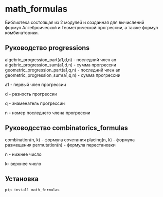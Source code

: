 # math_formulas

Библиотека состоящая из 2 модулей и созданная для вычислений формул Алгеброической и Геометрической прогрессии,
а также формул комбинаторики.

## Руководство progressions
algebric_progression_part(a1,d,n) - последний член an
algebric_progression_sum(a1,d,n) - сумма прогрессии
geometric_progression_part(a1,q,n) - последний член an
geometric_progression_sum(a1,q,n) - сумма прогрессии

а1 - первый член прогрессии

d - разность прогрессии

q - знаменатель прогрессии

n - номер последнего члена прогрессии

## Руководсство combinatorics_formulas
combination(n, k) - формула сочетания
placing(n, k) - формула размещения
permutation(n) - формула перестановки

n - нижнее число

k- верхнее число

## Установка

```bash
pip install math_formulas